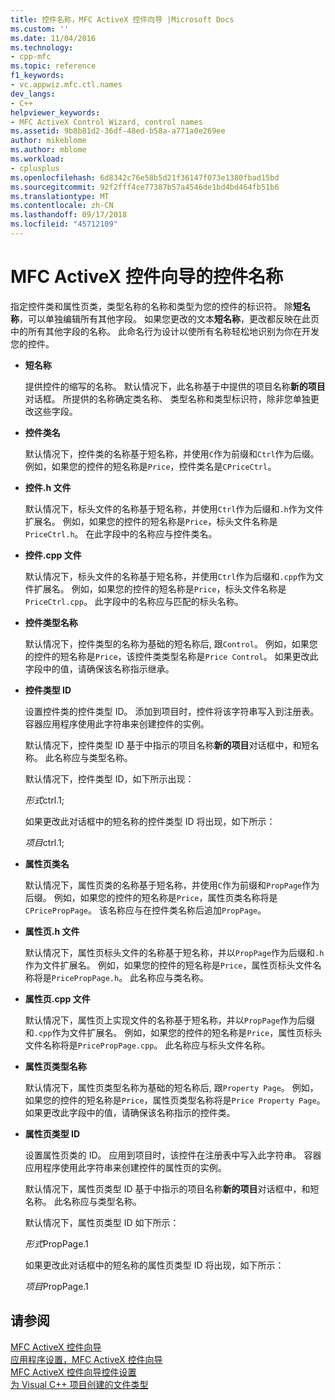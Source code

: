 ```yaml
---
title: 控件名称，MFC ActiveX 控件向导 |Microsoft Docs
ms.custom: ''
ms.date: 11/04/2016
ms.technology:
- cpp-mfc
ms.topic: reference
f1_keywords:
- vc.appwiz.mfc.ctl.names
dev_langs:
- C++
helpviewer_keywords:
- MFC ActiveX Control Wizard, control names
ms.assetid: 9b8b81d2-36df-48ed-b58a-a771a0e269ee
author: mikeblome
ms.author: mblome
ms.workload:
- cplusplus
ms.openlocfilehash: 6d8342c76e58b5d21f36147f073e1380fbad15bd
ms.sourcegitcommit: 92f2fff4ce77387b57a4546de1bd4bd464fb51b6
ms.translationtype: MT
ms.contentlocale: zh-CN
ms.lasthandoff: 09/17/2018
ms.locfileid: "45712109"
---
```

# <a name="control-names-mfc-activex-control-wizard"></a>MFC ActiveX 控件向导的控件名称
指定控件类和属性页类，类型名称的名称和类型为您的控件的标识符。 除**短名称**，可以单独编辑所有其他字段。 如果您更改的文本**短名称**，更改都反映在此页中的所有其他字段的名称。 此命名行为设计以使所有名称轻松地识别为你在开发您的控件。  
  
- **短名称**

   提供控件的缩写的名称。 默认情况下，此名称基于中提供的项目名称**新的项目**对话框。 所提供的名称确定类名称、 类型名称和类型标识符，除非您单独更改这些字段。  
  
- **控件类名**

   默认情况下，控件类的名称基于短名称，并使用`C`作为前缀和`Ctrl`作为后缀。 例如，如果您的控件的短名称是`Price`，控件类名是`CPriceCtrl`。  
  
- **控件.h 文件**

   默认情况下，标头文件的名称基于短名称，并使用`Ctrl`作为后缀和`.h`作为文件扩展名。 例如，如果您的控件的短名称是`Price`，标头文件名称是`PriceCtrl.h`。 在此字段中的名称应与控件类名。  
  
- **控件.cpp 文件**

   默认情况下，标头文件的名称基于短名称，并使用`Ctrl`作为后缀和`.cpp`作为文件扩展名。 例如，如果您的控件的短名称是`Price`，标头文件名称是`PriceCtrl.cpp`。 此字段中的名称应与匹配的标头名称。  
  
- **控件类型名称**

   默认情况下，控件类型的名称为基础的短名称后, 跟`Control`。 例如，如果您的控件的短名称是`Price`，该控件类类型名称是`Price Control`。 如果更改此字段中的值，请确保该名称指示继承。  
  
- **控件类型 ID**

   设置控件类的控件类型 ID。 添加到项目时，控件将该字符串写入到注册表。 容器应用程序使用此字符串来创建控件的实例。  
  
   默认情况下，控件类型 ID 基于中指示的项目名称**新的项目**对话框中，和短名称。 此名称应与类型名称。  
  
   默认情况下，控件类型 ID，如下所示出现：  
  
   *形式*ctrl.1;  
  
   如果更改此对话框中的短名称的控件类型 ID 将出现，如下所示：  
  
   *项目*ctrl.1;  
  
- **属性页类名**

   默认情况下，属性页类的名称基于短名称，并使用`C`作为前缀和`PropPage`作为后缀。 例如，如果您的控件的短名称是`Price`，属性页类名称将是`CPricePropPage`。 该名称应与在控件类名称后追加`PropPage`。  
  
- **属性页.h 文件**

   默认情况下，属性页标头文件的名称基于短名称，并以`PropPage`作为后缀和`.h`作为文件扩展名。 例如，如果您的控件的短名称是`Price`，属性页标头文件名称将是`PricePropPage.h`。 此名称应与类名称。  
  
- **属性页.cpp 文件**

   默认情况下，属性页上实现文件的名称基于短名称，并以`PropPage`作为后缀和`.cpp`作为文件扩展名。 例如，如果您的控件的短名称是`Price`，属性页标头文件名称将是`PricePropPage.cpp`。 此名称应与标头文件名称。  
  
- **属性页类型名称**

   默认情况下，属性页类型名称为基础的短名称后, 跟`Property Page`。 例如，如果您的控件的短名称是`Price`，属性页类型名称将是`Price Property Page`。 如果更改此字段中的值，请确保该名称指示的控件类。  
  
- **属性页类型 ID**

   设置属性页类的 ID。 应用到项目时，该控件在注册表中写入此字符串。 容器应用程序使用此字符串来创建控件的属性页的实例。  
  
   默认情况下，属性页类型 ID 基于中指示的项目名称**新的项目**对话框中，和短名称。 此名称应与类型名称。  
  
   默认情况下，属性页类型 ID 如下所示：  
  
   *形式*PropPage.1  
  
   如果更改此对话框中的短名称的属性页类型 ID 将出现，如下所示：  
  
   *项目*PropPage.1  
  
## <a name="see-also"></a>请参阅  
 [MFC ActiveX 控件向导](../../mfc/reference/mfc-activex-control-wizard.md)   
 [应用程序设置，MFC ActiveX 控件向导](../../mfc/reference/application-settings-mfc-activex-control-wizard.md)   
 [MFC ActiveX 控件向导控件设置](../../mfc/reference/control-settings-mfc-activex-control-wizard.md)   
 [为 Visual C++ 项目创建的文件类型](../../ide/file-types-created-for-visual-cpp-projects.md)

